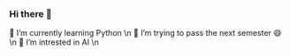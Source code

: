 ### Hi there 👋
🌱 I’m currently learning Python \n
🤔 I’m trying to pass the next semester 😄 \n
🔭 I’m intrested in AI \n
<!--
**Kubasz091/Kubasz091** is a ✨ _special_ ✨ repository because its `README.md` (this file) appears on your GitHub profile.

Here are some ideas to get you started:

- 🔭 I’m currently working on ...
- 🌱 I’m currently learning ...
- 👯 I’m looking to collaborate on ...
- 🤔 I’m looking for help with ...
- 💬 Ask me about ...
- 📫 How to reach me: ...
- 😄 Pronouns: ...
- ⚡ Fun fact: ...
-->
